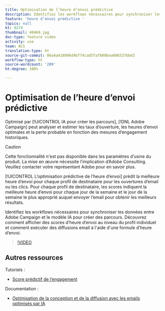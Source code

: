 ```yaml
---
title: Optimisation de l’heure d’envoi prédictive
description: Identifiez les workflows nécessaires pour synchroniser les données entre Adobe Campaign et le modèle IA pour créer des parcours. Découvrez comment afficher des scores d’heure d’envoi au niveau du profil individuel et comment exécuter des diffusions email à l'aide d'une formule d’heure d’envoi.
feature: 'heure d’envoi prédictive '
topics: null
kt: 6274
thumbnail: 40469.jpg
doc-type: feature video
activity: use
team: ACS
translation-type: ht
source-git-commit: 06a4a418906d4bf74cad5faf809bea086537bbd3
workflow-type: ht
source-wordcount: '209'
ht-degree: 100%

---
```



# Optimisation de l’heure d’envoi prédictive

Optimisé par [!UICONTROL IA pour créer les parcours], [!DNL Adobe Campaign] peut analyser et estimer les taux d’ouverture, les heures d’envoi optimales et la perte probable en fonction des mesures d’engagement historiques.

>[!CAUTION]
>Cette fonctionnalité n&#39;est pas disponible dans les paramètres d’usine du produit. La mise en œuvre nécessite l’implication d’Adobe Consulting. Veuillez contacter votre représentant Adobe pour en savoir plus.

[!UICONTROL L’optimisation prédictive de l’heure d’envoi] prédit la meilleure heure d’envoi pour chaque profil de destinataire pour les ouvertures d’email ou les clics. Pour chaque profil de destinataire, les scores indiquent la meilleure heure d’envoi pour chaque jour de la semaine et le jour de la semaine le plus approprié auquel envoyer l’email pour obtenir les meilleurs résultats.

Identifiez les workflows nécessaires pour synchroniser les données entre Adobe Campaign et le modèle IA pour créer des parcours. Découvrez comment afficher des scores d’heure d’envoi au niveau du profil individuel et comment exécuter des diffusions email à l&#39;aide d&#39;une formule d’heure d’envoi.

>[!VIDEO](https://video.tv.adobe.com/v/40469?quality=12)

## Autres ressources

Tutoriels :

* [Score prédictif de l’engagement](predictive-engagement-scoring.md)

Documentation :

* [Optimisation de la conception et de la diffusion avec les emails optimisés par IA](https://docs.adobe.com/help/fr-FR/campaign-standard/using/testing-and-sending/preparing-and-testing-messages/predictive.html)
